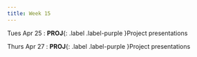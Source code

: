 ```yaml
---
title: Week 15
---
```


Tues Apr 25
: **PROJ**{: .label .label-purple }Project presentations

Thurs Apr 27
: **PROJ**{: .label .label-purple }Project presentations